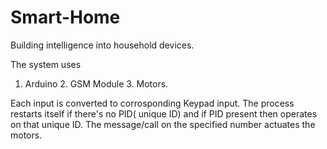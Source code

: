 # Smart-Home
Building intelligence into household devices.

The system uses 
1. Arduino  2. GSM Module  3. Motors. 

Each input is converted to corrosponding Keypad input.
The process restarts itself if there's no PID( unique ID) and if PID present then operates on that unique ID.
The message/call on the specified number actuates the motors.
